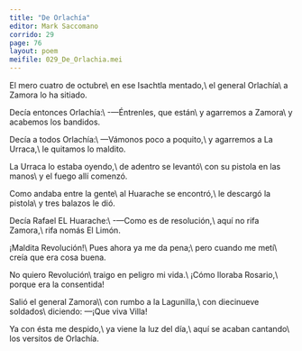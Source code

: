 ```yaml
---
title: "De Orlachía"
editor: Mark Saccomano
corrido: 29
page: 76
layout: poem
meifile: 029_De_Orlachia.mei
---
```

El mero cuatro de octubre\\
en ese Isachtla mentado,\\
el general Orlachía\\
a Zamora lo ha sitiado.

Decía entonces Orlachía:\\
-—Éntrenles, que están\\
y agarremos a Zamora\\
y acabemos los bandidos.

Decía a todos Orlachía:\\
—Vámonos poco a poquito,\\
y agarremos a La Urraca,\\
le quitamos lo maldito.

La Urraca lo estaba oyendo,\\
de adentro se levantó\\
con su pistola en las manos\\
y el fuego allí comenzó.

Como andaba entre la gente\\
al Huarache se encontró,\\
le descargó la pistola\\
y tres balazos le dió.

Decía Rafael EL Huarache:\\
-—Como es de resolución,\\
aquí no rifa Zamora,\\
rifa nomás El Limón.

¡Maldita Revolución!\\
Pues ahora ya me da pena;\\
pero cuando me metí\\
creía que era cosa buena.

No quiero Revolución\\
traigo en peligro mi vida.\\
¡Cómo lloraba Rosario,\\
porque era la consentida!

Salió el general Zamora\\\\
con rumbo a la Lagunilla,\\
con diecinueve soldados\\
diciendo: —¡Que viva Villa!

Ya con ésta me despido,\\
ya viene la luz del día,\\
aquí se acaban cantando\\
los versitos de Orlachía.
